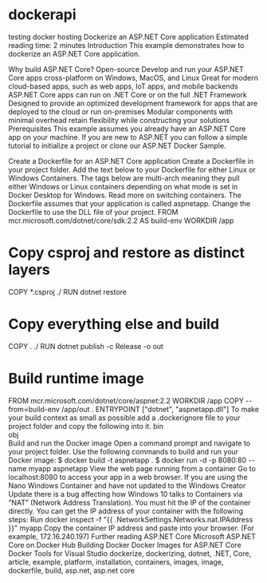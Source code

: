 # dockerapi
testing docker hosting
Dockerize an ASP.NET Core application
Estimated reading time: 2 minutes
Introduction
This example demonstrates how to dockerize an ASP.NET Core application.

Why build ASP.NET Core?
Open-source
Develop and run your ASP.NET Core apps cross-platform on Windows, MacOS, and Linux
Great for modern cloud-based apps, such as web apps, IoT apps, and mobile backends
ASP.NET Core apps can run on .NET Core or on the full .NET Framework
Designed to provide an optimized development framework for apps that are deployed to the cloud or run on-premises
Modular components with minimal overhead retain flexibility while constructing your solutions
Prerequisites
This example assumes you already have an ASP.NET Core app on your machine. If you are new to ASP.NET you can follow a simple tutorial to initialize a project or clone our ASP.NET Docker Sample.

Create a Dockerfile for an ASP.NET Core application
Create a Dockerfile in your project folder.
Add the text below to your Dockerfile for either Linux or Windows Containers. The tags below are multi-arch meaning they pull either Windows or Linux containers depending on what mode is set in Docker Desktop for Windows. Read more on switching containers.
The Dockerfile assumes that your application is called aspnetapp. Change the Dockerfile to use the DLL file of your project.
FROM mcr.microsoft.com/dotnet/core/sdk:2.2 AS build-env
WORKDIR /app

# Copy csproj and restore as distinct layers
COPY *.csproj ./
RUN dotnet restore

# Copy everything else and build
COPY . ./
RUN dotnet publish -c Release -o out

# Build runtime image
FROM mcr.microsoft.com/dotnet/core/aspnet:2.2
WORKDIR /app
COPY --from=build-env /app/out .
ENTRYPOINT ["dotnet", "aspnetapp.dll"]
To make your build context as small as possible add a .dockerignore file to your project folder and copy the following into it.
bin\
obj\
Build and run the Docker image
Open a command prompt and navigate to your project folder.
Use the following commands to build and run your Docker image:
$ docker build -t aspnetapp .
$ docker run -d -p 8080:80 --name myapp aspnetapp
View the web page running from a container
Go to localhost:8080 to access your app in a web browser.
If you are using the Nano Windows Container and have not updated to the Windows Creator Update there is a bug affecting how Windows 10 talks to Containers via “NAT” (Network Address Translation). You must hit the IP of the container directly. You can get the IP address of your container with the following steps:
Run docker inspect -f "{{ .NetworkSettings.Networks.nat.IPAddress }}" myapp
Copy the container IP address and paste into your browser. (For example, 172.16.240.197)
Further reading
ASP.NET Core
Microsoft ASP.NET Core on Docker Hub
Building Docker Docker Images for ASP.NET Core
Docker Tools for Visual Studio
dockerize, dockerizing, dotnet, .NET, Core, article, example, platform, installation, containers, images, image, dockerfile, build, asp.net, asp.net core
